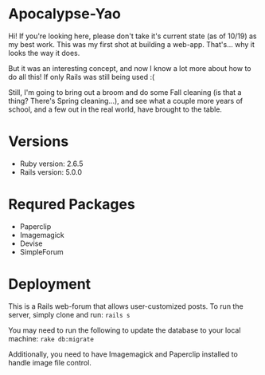 # Apocalypse-Yao

Hi! If you're looking here, please don't take it's current state (as of 10/19) as my best work. This was my first shot at building
a web-app. That's... why it looks the way it does.

But it was an interesting concept, and now I know a lot more about how to do all this! If only Rails was still being used :(

Still, I'm going to bring out a broom and do some Fall cleaning (is that a thing? There's Spring cleaning...),
and see what a couple more years of school, and a few out in the real world, have brought to the table.

# Versions

* Ruby version: 2.6.5
* Rails version: 5.0.0

# Requred Packages

- Paperclip
- Imagemagick
- Devise
- SimpleForum

# Deployment

This is a Rails web-forum that allows user-customized posts. To run the server, simply clone and run: `rails s`

You may need to run the following to update the database to your local machine: `rake db:migrate`

Additionally, you need to have Imagemagick and Paperclip installed to handle image file control.
